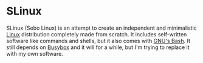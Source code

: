 # SLinux
SLinux (Sebo Linux) is an attempt to create an independent and minimalistic [Linux](https://github.com/torvalds/linux) distribution completely made from scratch. ​It includes self-written software like commands and shells, but it also comes with [GNU's Bash](https://www.gnu.org/software/bash/). It still depends on [Busybox](https://busybox.net/) and it will for a while, but I'm trying to replace it with my own software.